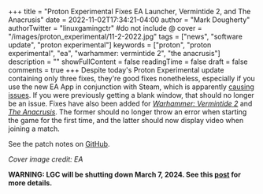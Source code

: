 +++
title = "Proton Experimental Fixes EA Launcher, Vermintide 2, and The Anacrusis"
date = 2022-11-02T17:34:21-04:00
author = "Mark Dougherty"
authorTwitter = "linuxgamingctr" #do not include @
cover = "/images/proton_experimental/11-2-2022.jpg"
tags = ["news", "software update", "proton experimental"]
keywords = ["proton", "proton experimental", "ea", "warhammer: vermintide 2", "the anacrusis"]
description = ""
showFullContent = false
readingTime = false
draft = false
comments = true
+++
Despite today's Proton Experimental update containing only three fixes, they're good fixes nonetheless, especially if you use the new EA App in conjunction with Steam, which is apparently [causing issues](https://www.gamingonlinux.com/2022/10/ea-begins-swapping-out-origin-for-ea-app-on-steam/). If you were previously getting a blank window, that should no longer be an issue. Fixes have also been added for [*Warhammer: Vermintide 2*](https://store.steampowered.com/app/552500/Warhammer_Vermintide_2/) and [*The Anacrusis*](https://store.steampowered.com/app/1120480/The_Anacrusis/). The former should no longer throw an error when starting the game for the first time, and the latter should now display video when joining a match.

See the patch notes on [GitHub](https://github.com/ValveSoftware/Proton/wiki/Changelog).

*Cover image credit: EA*

**WARNING: LGC will be shutting down March 7, 2024. See this [post](https://linuxgamingcentral.com/posts/the-end-of-lgc/) for more details.**
